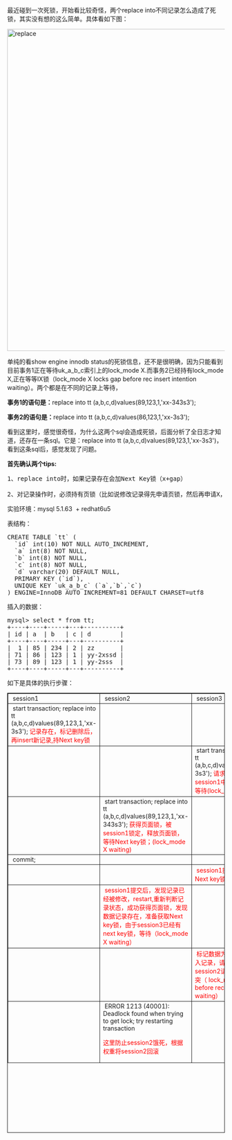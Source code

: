 <!--
author: beebol
date: 2015-12-27 14:37:42
title: 【mysql】一次奇怪的replace into死锁
tags: gap锁,next key,replace into,死锁
category: mysql
status: publish
summary: 最近碰到一次死锁，开始看比较奇怪，两个replace into不同记录怎么造成了死锁，其实没有想的这么简单。具体看如下图：单纯的看show engine innodb status的死锁信息，还不是很明确，因为只能看到目前事务1正在等待uk_a_b_c索引上的lock_mode 
-->

最近碰到一次死锁，开始看比较奇怪，两个replace into不同记录怎么造成了死锁，其实没有想的这么简单。具体看如下图：

<img class="alignnone size-full wp-image-1164" src="http://www.itopers.com/wp-content/uploads/2015/12/replace.png" alt="replace" width="1783" height="744" />

单纯的看show engine innodb status的死锁信息，还不是很明确，因为只能看到目前事务1正在等待uk_a_b_c索引上的lock_mode X.而事务2已经持有lock_mode X,正在等等IX锁（lock_mode X locks gap before rec insert intention waiting）。两个都是在不同的记录上等待，

<strong>事务1的语句是：</strong>replace into tt (a,b,c,d)values(89,123,1,'xx-343s3');

<strong>事务2的语句是：</strong>replace into tt (a,b,c,d)values(86,123,1,'xx-3s3');

看到这里时，感觉很奇怪，为什么这两个sql会造成死锁，后面分析了全日志才知道，还存在一条sql。它是：replace into tt (a,b,c,d)values(89,123,1,'xx-3s3')，看到这条sql后，感觉发现了问题。

<strong>首先确认两个tips:</strong>
<pre class="lang:vim decode:true">1、replace into时，如果记录存在会加Next Key锁（x+gap）

2、对记录操作时，必须持有页锁（比如说修改记录得先申请页锁，然后再申请X，再修改数据页，如果需要等待锁，会立即释放掉页锁；获得X锁后，得重新申请页面锁）</pre>
实验环境：mysql 5.1.63  + redhat6u5

表结构：
<pre class="lang:mysql decode:true ">CREATE TABLE `tt` (
  `id` int(10) NOT NULL AUTO_INCREMENT,
  `a` int(8) NOT NULL,
  `b` int(8) NOT NULL,
  `c` int(8) NOT NULL,
  `d` varchar(20) DEFAULT NULL,
  PRIMARY KEY (`id`),
  UNIQUE KEY `uk_a_b_c` (`a`,`b`,`c`)
) ENGINE=InnoDB AUTO_INCREMENT=81 DEFAULT CHARSET=utf8</pre>
插入的数据：
<pre class="lang:mysql decode:true ">mysql&gt; select * from tt;          
+----+----+-----+---+----------+
| id | a  | b   | c | d        |
+----+----+-----+---+----------+
|  1 | 85 | 234 | 2 | zz       |
| 71 | 86 | 123 | 1 | yy-2xssd |
| 73 | 89 | 123 | 1 | yy-2sss  |
+----+----+-----+---+----------+</pre>
如下是具体的执行步骤：
<table style="height: 1016px; font-size: 14px; border: 1px solid;" border="1" width="732">
<tbody>
<tr >
<td style="border: 1px solid;"> session1</td>
<td style="border: 1px solid;"> session2</td>
<td style="border: 1px solid;"> session3</td>
</tr>
<tr>
<td style="border: 1px solid;"> start transaction;
replace into tt (a,b,c,d)values(89,123,1,'xx-3s3');
<span style="color: #ff0000;">记录存在，标记删除后，再insert新记录,持Next key锁</span></td>
<td style="border: 1px solid;"></td>
<td style="border: 1px solid;"></td>
</tr>
<tr>
<td style="border: 1px solid;"></td>
<td style="border: 1px solid;"></td>
<td style="border: 1px solid;"> start transaction;
replace into tt (a,b,c,d)values(86,123,1,'xx-3s3');
<span style="color: #ff0000;">请求Next key锁，被session1中的Next key锁住，等待(lock_mode X waiting)</span></td>
</tr>
<tr>
<td style="border: 1px solid;"></td>
<td style="border: 1px solid;"> start transaction;
replace into tt (a,b,c,d)values(89,123,1,'xx-343s3');
<span style="color: #ff0000;">获得页面锁，被session1锁定，释放页面锁，等待Next key锁；(lock_mode X waiting)</span></td>
<td style="border: 1px solid;"></td>
</tr>
<tr>
<td style="border: 1px solid;"> commit;</td>
<td style="border: 1px solid;"></td>
<td style="border: 1px solid;"></td>
</tr>
<tr>
<td style="border: 1px solid;"></td>
<td style="border: 1px solid;"></td>
<td style="border: 1px solid;"><span style="color: #ff0000;"> session1提交后，成功获取Next key锁</span></td>
</tr>
<tr>
<td style="border: 1px solid;"></td>
<td style="border: 1px solid;"><span style="color: #ff0000;"> session1提交后，发现记录已经被修改，restart,重新判断记录状态，成功获得页面锁，发现数据记录存在，准备获取Next key锁，由于session3已经有next key锁，等待（lock_mode X waiting）</span></td>
<td style="border: 1px solid;"></td>
</tr>
<tr>
<td style="border: 1px solid;"></td>
<td style="border: 1px solid;"></td>
<td style="border: 1px solid;"> <span style="color: #ff0000;">标记数据为删除状态，准备插入记录，请求IX锁，但被与session2请求的Next Key锁冲突（ lock_mode X locks gap before rec insert intention waiting）</span></td>
</tr>
<tr>
<td style="border: 1px solid;"></td>
<td style="border: 1px solid;"> ERROR 1213 (40001): Deadlock found when trying to get lock; try restarting transaction

<span style="color: #ff0000;">这里防止session2饿死，根据权重将session2回滚</span></td>
<td style="border: 1px solid;"></td>
</tr>
</tbody>
</table>
&nbsp;